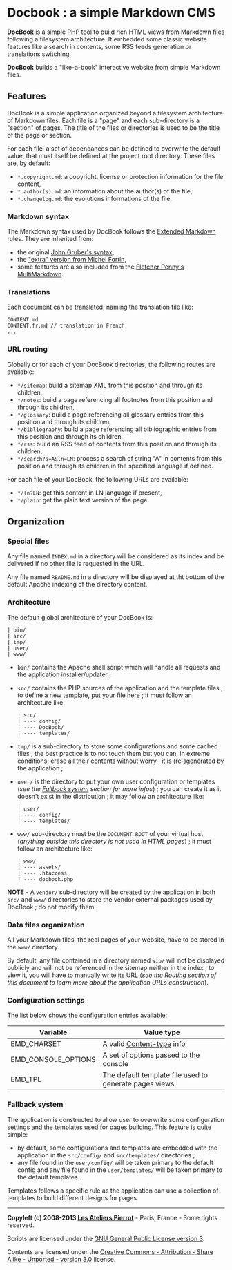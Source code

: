 Docbook : a simple Markdown CMS
===============================

**DocBook** is a simple PHP tool to build rich HTML views from Markdown files following a 
filesystem architecture. It embedded some classic website features like a search in contents,
some RSS feeds generation or translations switching.

**DocBook** builds a "like-a-book" interactive website from simple Markdown files.


## Features

DocBook is a simple application organized beyond a filesystem architecture of Markdown files.
Each file is a "page" and each sub-directory is a "section" of pages. The title of the files 
or directories is used to be the title of the page or section.

For each file, a set of dependances can be defined to overwrite the default value, that must 
itself be defined at the project root directory. These files are, by default:

-   `*.copyright.md`: a copyright, license or protection information for the file content,
-   `*.author(s).md`: an information about the author(s) of the file,
-   `*.changelog.md`: the evolutions informations of the file.


### Markdown syntax

The Markdown syntax used by DocBook follows the [Extended Markdown](https://github.com/atelierspierrot/extended-markdown)
rules. They are inherited from:

-   the original [John Gruber's syntax](http://daringfireball.net/projects/markdown/syntax),
-   the ["extra" version from Michel Fortin](http://michelf.ca/projects/php-markdown/concepts/),
-   some features are also included from the [Fletcher Penny's MultiMarkdown](http://fletcher.github.com/peg-multimarkdown/).


### Translations

Each document can be translated, naming the translation file like:

    CONTENT.md
    CONTENT.fr.md // translation in French
    ...


### URL routing

Globally or for each of your DocBook directories, the following routes are available:

-   `*/sitemap`: build a sitemap XML from this position and through its children,
-   `*/notes`: build a page referencing all footnotes from this position and through its children,
-   `*/glossary`: build a page referencing all glossary entries from this position and through 
    its children,
-   `*/bibliography`: build a page referencing all bibliographic entries from this position and 
    through its children,
-   `*/rss`: build an RSS feed of contents from this position and through its children,
-   `*/search?s=A&ln=LN`: process a search of string "A" in contents from this position and through 
    its children in the specified language if defined.

For each file of your DocBook, the following URLs are available:

-   `*/ln?LN`: get this content in LN language if present,
-   `*/plain`: get the plain text version of the page.


## Organization


### Special files

Any file named `INDEX.md` in a directory will be considered as its index and be delivered if 
no other file is requested in the URL.

Any file named `README.md` in a directory will be displayed at tht bottom of the default Apache 
indexing of the directory content.


### Architecture

The default global architecture of your DocBook is:

    | bin/
    | src/
    | tmp/
    | user/
    | www/

-   `bin/` contains the Apache shell script which will handle all requests and the application 
    installer/updater ;

-   `src/` contains the PHP sources of the application and the template files ; to define a 
    new template, put your file here ; it must follow an architecture like:

        | src/
        | ---- config/
        | ---- DocBook/
        | ---- templates/

-   `tmp/` is a sub-directory to store some configurations and some cached files ; the best 
    practice is to not touch them but you can, in extreme conditions, erase all their 
    contents without worry ; it is (re-)generated by the application ;

-   `user/` is the directory to put your own user configuration or templates (*see the 
    [Fallback system](#fallback-system) section for more infos*) ; you can create it as it
    doesn't exist in the distribution ; it may follow an architecture like:

        | user/
        | ---- config/
        | ---- templates/

-   `www/` sub-directory must be the `DOCUMENT_ROOT` of your virtual host (*anything outside 
    this directory is not used in HTML pages*) ; it must follow an architecture like:

        | www/
        | ---- assets/
        | ---- .htaccess
        | ---- docbook.php

**NOTE** - A `vendor/` sub-directory will be created by the application in both `src/` and 
`www/` directories to store the vendor external packages used by DocBook ; do not modify them.
    

### Data files organization

All your Markdown files, the real pages of your website, have to be stored in the `www/` 
directory.

By default, any file contained in a directory named `wip/` will not be displayed publicly 
and will not be referenced in the sitemap neither in the index ; to view it, you will have 
to manually write its URL (*see the [Routing](#url-routing) section of this document to 
learn more about the application URLs'construction*). 


### Configuration settings

The list below shows the configuration entries available:

| Variable               | Value type                                                |
| ---------------------- | --------------------------------------------------------- |
| EMD\_CHARSET           | A valid [Content-type][contentype] info                   | 
| EMD\_CONSOLE\_OPTIONS  | A set of options passed to the console                    | 
| EMD\_TPL               | The default template file used to generate pages views    | 


[contentype]: http://www.faqs.org/rfcs/rfc2616.html


### Fallback system

The application is constructed to allow user to overwrite some configuration settings and
the templates used for pages building. This feature is quite simple:

-   by default, some configurations and templates are embedded with the application in 
    the `src/config/` and `src/templates/` directories ;
-   any file found in the `user/config/` will be taken primary to the default config and
    any file found in the `user/templates/` will be taken primary to the default templates.

Templates follows a specific rule as the application can use a collection of templates to
build different designs for pages.
    


----
**Copyleft (c) 2008-2013 [Les Ateliers Pierrot](http://www.ateliers-pierrot.fr/)** - Paris, France - Some rights reserved.

Scripts are licensed under the [GNU General Public License version 3](http://www.gnu.org/licenses/gpl.html).

Contents are licensed under the [Creative Commons - Attribution - Share Alike - Unported - version 3.0](http://creativecommons.org/licenses/by-sa/3.0/) license.
